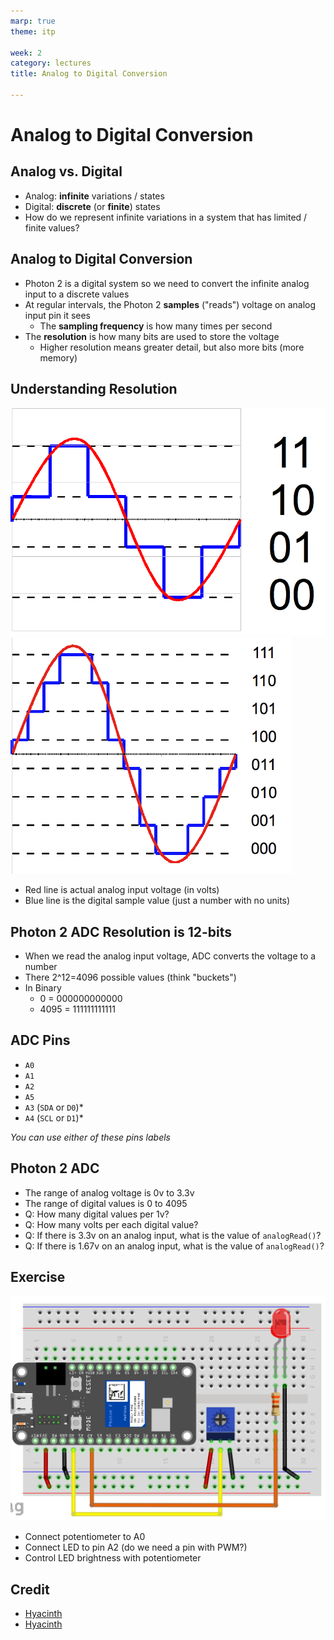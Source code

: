```yaml
---
marp: true
theme: itp

week: 2
category: lectures
title: Analog to Digital Conversion

---
```


<!-- headingDivider: 2 -->

# Analog to Digital Conversion

## Analog vs. Digital

* Analog: **infinite** variations / states
* Digital: **discrete** (or **finite**) states
* How do we represent infinite variations in a system that has limited / finite values?

## Analog to Digital Conversion

* Photon 2 is a digital system so we need to convert the infinite analog input to a discrete values
* At regular intervals, the Photon 2 **samples** ("reads") voltage on analog input pin it sees 
  - The **sampling frequency** is how many times per second
* The **resolution** is how many bits are used to store the voltage
    - Higher resolution means greater detail, but also more bits (more memory)

## Understanding Resolution

<img src="lecture_adc.assets/2-bit_resolution_analog_comparison.png" style="width:525px" /><img src="lecture_adc.assets/3-bit_resolution_analog_comparison.png" style="width:450px" />

* Red line is actual analog input voltage (in volts)
* Blue line is the digital sample value (just a number with no units)

<!-- red line is the analog input; blue line is the sampling
left: 2 bit resolution; 2^2 = 4 buckets
right: 3 bit resolution; 2^3 = 8 buckets
-->

## Photon 2 ADC Resolution is 12-bits

* When we read the analog input voltage, ADC converts the voltage to a number
* There 2^12=4096 possible values (think "buckets")
* In Binary
    - 0 = 000000000000
    - 4095 = 111111111111

## ADC Pins

* `A0`
* `A1`
* `A2`
* `A5`
* `A3` (`SDA` or `D0`)*
* `A4` (`SCL` or `D1`)*

*You can use either of these pins labels*

## Photon 2 ADC

* The range of analog voltage is 0v to 3.3v
* The range of digital values is 0 to 4095
* Q: How many digital values per 1v?
* Q: How many volts per each digital value?
* Q: If there is 3.3v on an analog input, what is the value of `analogRead()`?
* Q: If there is 1.67v on an analog input, what is the value of `analogRead()`?

<!-- 3.3v = 4095 so 1v spans 1240 units
or 1 unit = 4095/3.3 -> so 1 unit is 0.8 mV
1.67v is 2047 
-->

## Exercise

![image-20240521141540985](lecture_adc.assets/image-20240521141540985.png)

* Connect potentiometer to A0
* Connect LED to pin A2 (do we need a pin with PWM?)
* Control LED brightness with potentiometer

## Credit

- [Hyacinth](https://commons.wikimedia.org/wiki/File:3-bit_resolution_analog_comparison.png)
- [Hyacinth](https://commons.wikimedia.org/wiki/File:2-bit_resolution_analog_comparison.png)

